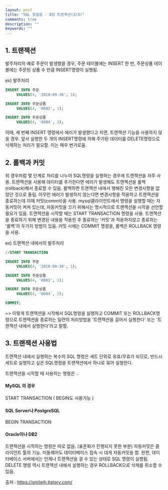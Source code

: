 ```yaml
---
layout: post
title: "SQL 첫걸음 - 8장 트렌젝션(3/3)"
comments: true
description: ""
keywords: ""
---
```


## 1. 트랜잭션

발주처리의 예로 주문이 발생했을 경우, 주문 테이블에는 INSERT 한 번, 주문상품 테이블에는 주문된 상품 수 만큼 INSERT명령이 실행됨.

ex) 발주처리

```sql
INSERT INTO 주문 
     VALUES(4, '2018-09-30', 1);

INSERT INTO 주문상품 
     VALUES(4, '0003', 1);

INSERT INTO 주문상품 
     VALUES(4, '0004', 2);
```

이때, 세 번째 INSERT 명령에서 에러가 발생했다고 치면, 트랜잭션 기능을 사용하지 않을 경우. 앞서 실행한 두 개의 INSERT명령에 의해 주가된 데이터를 DELETE명령으로 삭제하는 처리가 필요함. 이는 매우 번거로움. 


## 2. 롤백과 커밋

위 경우처럼 몇 단계로 처리를 나누어 SQL명령을 실행하는 경우에 트랜잭션을 자주 사용. 트랜잭션을 사용해 데이터를 추가한다면 에러가 발생해도 트랜잭션을 롤백(rollback)해서 종료할 수 있음. 롤백하면 트랜잭션 내에서 행해진 모든 변경사항을 없었던 것으로 돌림. 아무런 에러가 발생하지 않는다면 변경사항을 적용하고 트랜잭션을 종료하는데 이때 커밋(commit)을 사용. mysql클라이언트에서 명령을 실행할 때는 자동커밋이 켜져 있는데, 자동커밋을 끄기 위해서는 명시적으로 트랜잭션을 시작을 선언할 필요가 있음. 트랜잭션을 시작할 때는 START TRANSACTION 명령을 사용. 트랜잭션을 종료하기 위해 변경된 내용을 적용한 후 종료하는 '커밋'과 적용하지않고 종료하는 '롤백'의 두가지 방법이 있음. 커밋 시에는 COMMIT 명령을, 롤백은 ROLLBACK 명령을 사용.


ex) 트랜잭션 내에서의 발주처리 

```sql
//START TRANSACTION

INSERT INTO 주문 
     VALUES(4, '2018-09-30', 1);

INSERT INTO 주문상품 
     VALUES(4, '0003', 1);

INSERT INTO 주문상품 
     VALUES(4, '0004', 2);

COMMIT;
```

=> 이렇게 트랜잭션을 시작해서 SQL명령을 실행하고 COMMIT 또는 ROLLBACK명령으로 트랜잭션을 종료하는 일련의 처리방법을 '트랜잭션을 걸어서 실행한다' 또는 '트랜잭션 내에서 실행한다'라고 말함. 


## 3. 트랜잭션 사용법

트랜잭션 내에서 실행하는 복수의 SQL 명령은 세트 단위로 유효/무효가 되므로, 반드시 세트로 실행하고 싶은 SQL명령을 트랜잭션에서 하나로 묶어 실행한다. 

트랜잭션을 시작할 때 사용하는 명령은 .. 

#### MySQL 의 경우
START TRANSACTION ( BEGIN도 사용가능 ) 

#### SQL Server나 PostgreSQL
BEGIN TRANSACTION

#### Oracle이나 DB2
트랜잭션을 시작하는 명령은 따로 없음. (표준화가 진행되지 못한 부분) 자동커밋은 클라이언트 툴의 기능. 미들웨어도 데이터베이스 접속 시 대게 자동커밋을 함. 한편, 데이터베이스 서버에서는 언제나 트랜잭션을 걸 수 있는 상태로 SQL 명령이 실행됨. DELETE 명령 역시 트랜잭션 내에서 실행하는 경우 ROLLBACK으로 삭제를 취소할 수 있음.  


출처 : https://smilejh.tistory.com/